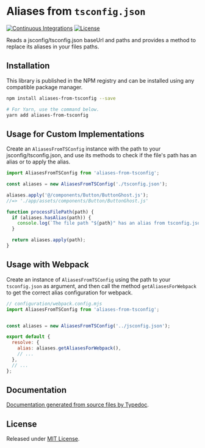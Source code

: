 # Aliases from `tsconfig.json`

[![Continuous Integrations](https://github.com/VitorLuizC/aliases-from-tsconfig/actions/workflows/continuous-integrations.yaml/badge.svg?branch=main)](https://github.com/VitorLuizC/aliases-from-tsconfig/actions/workflows/continuous-integrations.yaml)
[![License](https://badgen.net/github/license/VitorLuizC/aliases-from-tsconfig)](./LICENSE)

Reads a jsconfig/tsconfig.json baseUrl and paths and provides a method to replace its aliases in your files paths.

## Installation

This library is published in the NPM registry and can be installed using any compatible package manager.

```sh
npm install aliases-from-tsconfig --save

# For Yarn, use the command below.
yarn add aliases-from-tsconfig
```

## Usage for Custom Implementations

Create an `AliasesFromTSConfig` instance with the path to your jsconfig/tsconfig.json, and use its methods to check if the file's path has an alias or to apply the alias.

```js
import AliasesFromTSConfig from 'aliases-from-tsconfig';

const aliases = new AliasesFromTSConfig('./tsconfig.json');

aliases.apply('@/components/Button/ButtonGhost.js');
//=> './app/assets/components/Button/ButtonGhost.js'

function processFilePath(path) {
  if (aliases.hasAlias(path)) {
    console.log(`The file path "${path}" has an alias from tsconfig.json.`);
  }

  return aliases.apply(path);
}
```

## Usage with Webpack

Create an instance of `AliasesFromTSConfig` using the path to your `tsconfig.json` as argument, and then call the method `getAliasesForWebpack` to get the correct alias configuration for webpack.

```js
// configuration/webpack.config.mjs
import AliasesFromTSConfig from 'aliases-from-tsconfig';


const aliases = new AliasesFromTSConfig('../jsconfig.json');

export default {
  resolve: {
    alias: aliases.getAliasesForWebpack(),
    // ...
  },
  // ...
};
```

## Documentation

[Documentation generated from source files by Typedoc](./docs/README.md).

## License

Released under [MIT License](./LICENSE).
